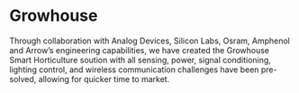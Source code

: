 # Growhouse
Through collaboration with Analog Devices, Silicon Labs, Osram, Amphenol and Arrow’s engineering capabilities, we have created the Growhouse Smart Horticulture soution with all sensing, power, signal conditioning, lighting control, and wireless communication challenges have been pre-solved, allowing for quicker time to market. 
